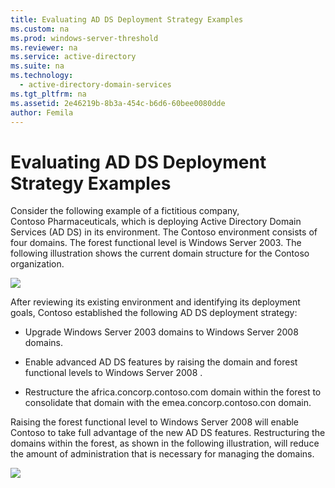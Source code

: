 ```yaml
---
title: Evaluating AD DS Deployment Strategy Examples
ms.custom: na
ms.prod: windows-server-threshold
ms.reviewer: na
ms.service: active-directory
ms.suite: na
ms.technology: 
  - active-directory-domain-services
ms.tgt_pltfrm: na
ms.assetid: 2e46219b-8b3a-454c-b6d6-60bee0080dde
author: Femila
---
```

# Evaluating AD DS Deployment Strategy Examples
Consider the following example of a fictitious company, Contoso Pharmaceuticals, which is deploying Active Directory Domain Services \(AD DS\) in its environment. The Contoso environment consists of four domains. The forest functional level is Windows Server 2003. The following illustration shows the current domain structure for the Contoso organization.  
  
![](media/3dd79e00-48f8-4927-989c-c55a79caf1be.gif)  
  
After reviewing its existing environment and identifying its deployment goals, Contoso established the following AD DS deployment strategy:  
  
-   Upgrade Windows Server 2003 domains to  Windows Server 2008  domains.  
  
-   Enable advanced AD DS features by raising the domain and forest functional levels to  Windows Server 2008 .  
  
-   Restructure the africa.concorp.contoso.com domain within the forest to consolidate that domain with the emea.concorp.contoso.con domain.  
  
Raising the forest functional level to Windows Server 2008 will enable Contoso to take full advantage of the new AD DS features. Restructuring the domains within the forest, as shown in the following illustration, will reduce the amount of administration that is necessary for managing the domains.  
  
![](media/1c061755-413d-452d-b121-6910f8555327.gif)  
  


